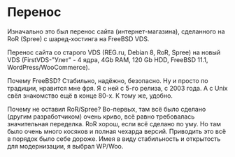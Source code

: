 # Перенос
Изначально это был перенос сайта (интернет-магазина), сделанного на RoR (Spree) с шаред-хостинга на FreeBSD VDS.

Перенос сайта со старого VDS (REG.ru, Debian 8, RoR, Spree) на новый VDS (FirstVDS-"Улет" - 4 ядра, 4Gb RAM, 120 Gb HDD, FreeBSD 11.1, WordPress/WooCommerce).

Почему FreeBSD? Стабильно, надёжно, безопасно. Ну и просто по традиции, нравится мне фря. Я с ней с 5-го релиза, с 2003 года. А с Unix свёл знакомство ещё в конце 80-х. К тому же, удобно.

Почему не оставил RoR/Spree? Во-первых, там всё было сделано (другим разработчиком) очень криво, всё равно требовалась значительная переделка. RoR хорош, если всё сделано по уму. Но там было очень много косяков и полная чехарда версий. Приводить это всё в порядок было себе дороже. Имея в виду стабильность и открытость для модернизации, я выбрал WP/Woo.
